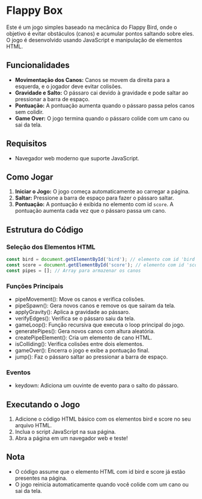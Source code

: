 # Flappy Box

Este é um jogo simples baseado na mecânica do Flappy Bird, onde o objetivo é evitar obstáculos (canos) e acumular pontos saltando sobre eles. O jogo é desenvolvido usando JavaScript e manipulação de elementos HTML.

## Funcionalidades

- **Movimentação dos Canos:** Canos se movem da direita para a esquerda, e o jogador deve evitar colisões.
- **Gravidade e Salto:** O pássaro cai devido à gravidade e pode saltar ao pressionar a barra de espaço.
- **Pontuação:** A pontuação aumenta quando o pássaro passa pelos canos sem colidir.
- **Game Over:** O jogo termina quando o pássaro colide com um cano ou sai da tela.

## Requisitos

- Navegador web moderno que suporte JavaScript.

## Como Jogar

1. **Iniciar o Jogo:** O jogo começa automaticamente ao carregar a página.
2. **Saltar:** Pressione a barra de espaço para fazer o pássaro saltar.
3. **Pontuação:** A pontuação é exibida no elemento com id `score`. A pontuação aumenta cada vez que o pássaro passa um cano.

## Estrutura do Código

### Seleção dos Elementos HTML

```javascript
const bird = document.getElementById('bird'); // elemento com id 'bird'
const score = document.getElementById('score'); // elemento com id 'score'
const pipes = []; // Array para armazenar os canos
```

### Funções Principais

 - pipeMovement(): Move os canos e verifica colisões.
 - pipeSpawn(): Gera novos canos e remove os que saíram da tela.
 - applyGravity(): Aplica a gravidade ao pássaro.
 - verifyEdges(): Verifica se o pássaro saiu da tela.
 - gameLoop(): Função recursiva que executa o loop principal do jogo.
 - generatePipes(): Gera novos canos com altura aleatória.
 - createPipeElement(): Cria um elemento de cano HTML.
 - isColliding(): Verifica colisões entre dois elementos.
 - gameOver(): Encerra o jogo e exibe a pontuação final.
 - jump(): Faz o pássaro saltar ao pressionar a barra de espaço.

### Eventos
 - keydown: Adiciona um ouvinte de evento para o salto do pássaro.

## Executando o Jogo
 1. Adicione o código HTML básico com os elementos bird e score no seu arquivo HTML.
 2. Inclua o script JavaScript na sua página.
 3. Abra a página em um navegador web e teste!

## Nota
 - O código assume que o elemento HTML com id bird e score já estão presentes na página.
 - O jogo reinicia automaticamente quando você colide com um cano ou sai da tela.
